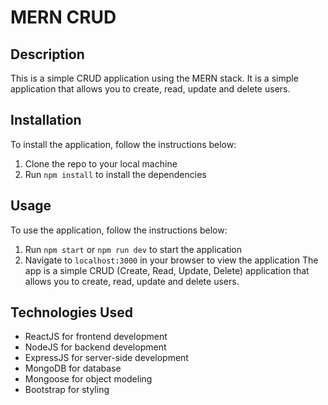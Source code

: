 # MERN CRUD 

## Description

This is a simple CRUD application using the MERN stack. It is a simple application that allows you to create, read, update and delete users.

## Installation

To install the application, follow the instructions below:

1. Clone the repo to your local machine 
2. Run `npm install` to install the dependencies

## Usage

To use the application, follow the instructions below:

1. Run `npm start` or `npm run dev` to start the application
2. Navigate to `localhost:3000` in your browser to view the application
The app is a simple CRUD (Create, Read, Update, Delete) application that allows you to create, read, update and delete users.
## Technologies Used
- ReactJS for frontend development
- NodeJS for backend development
- ExpressJS for server-side development
- MongoDB for database
- Mongoose for object modeling
- Bootstrap for styling


